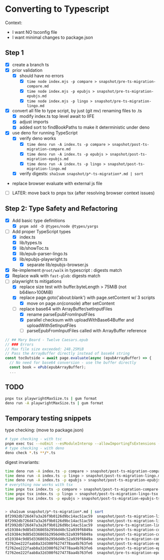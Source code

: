 # Converting to Typescript

Context:

- I want NO tsconfig file
- I want minimal changes to package.json

## Step 1

- [x] create a branch ts
- [x] prior validation
  - [x] should have no errors
    - [x] `time node index.mjs -p compare > snapshot/pre-ts-migration-compare.md`
    - [x] `time node index.mjs -p epubjs > snapshot/pre-ts-migration-epubjs.md`
    - [x] `time node index.mjs -p lingo > snapshot/pre-ts-migration-lingo.md`
- [x] convert all file to type script, by just (git mv) renaming files to .ts
  - [x] modify index.ts top level await to IIFE
  - [x] adjust imports
  - [x] added sort to findBookPaths to make it deterministic under deno
- [x] use deno for running TypeScript
  - [x] verify deno works
    - [x] `time deno run -A index.ts -p compare > snapshot/post-ts-migration-compare.md`
    - [x] `time deno run -A index.ts -p epubjs > snapshot/post-ts-migration-epubjs.md`
    - [x] `time deno run -A index.ts -p lingo > snapshot/post-ts-migration-lingo.md`
  - [x] verify digests: `sha1sum snapshot/p*-ts-migration*.md | sort`
- replace browser evaluate with external js file
- [ ] LATER: move back to pnpx tsx (after resolving browser context issues)

## Step 2: Type Safety and Refactoring

- [x] Add basic type definitions
  - [x] `pnpm add -D @types/node @types/yargs`
- [ ] Add proper TypeScript types
  - [x] index.ts
  - [x] lib/types.ts
  - [x] lib/showToc.ts
  - [x] lib/epub-parser-lingo.ts
  - [x] lib/epubjs-playwright.ts
    - [x] separate lib/epubjs-browser.js
- [x] Re-implement `@root/walk` in typescript : digests match
- [x] Replace walk with `fast-glob`: digests match
- [ ] playwright ts mitigations
  - [x] replace size test with buffer.byteLength > 75MiB (not b64len>100MiB)
  - [x] replace page.goto('about:blank') with page.setContent w/ 3 scripts
    - [x] move on page.on(console) after setContent
  - [ ] replace base64 with ArrayBuffer/setInputFiles
    - [x] rename parseEpubFromInputFiles
    - [x] parallel checksum with uploadWithBase64Buffer and uploadWithSetInputFiles
    - [ ] parseEpubFromInputFiles called with ArrayBuffer reference

```js
// ## Mary Beard - Twelve Caesars.epub
// ### Errors
// Max file size exceeded: 248.25MiB
// Pass the ArrayBuffer directly instead of base64 string
const tocOutside = await page.evaluate(async (epubArrayBuffer) => {
  // No need for base64 conversion - use the buffer directly
  const book = ePub(epubArrayBuffer);
  ...
```

## TODO

```bash
pnpx tsx playwrightMaxSize.ts | gum format
deno run -A playwrightMaxSize.ts | gum format
```

## Temporary testing snippets

type checking: (move to package.json)

```bash
# type checking - with tsc
pnpm exec tsc --noEmit --esModuleInterop --allowImportingTsExtensions --downlevelIteration --target es2015 --moduleResolution node lib/*.ts *.ts
# type checking - with deno
deno check *.ts **/*.ts 
```

digest invariants:

```bash
time deno run -A index.ts -p compare > snapshot/post-ts-migration-compare.md # 697.771s
time deno run -A index.ts -p lingo > snapshot/post-ts-migration-lingo.md # 474.263s
time deno run -A index.ts -p epubjs > snapshot/post-ts-migration-epubjs.md # 200.668s
# everything now works with tsx
time pnpx tsx index.ts -p compare > snapshot/post-ts-migration-compare-tsx.md # 278.498s
time pnpx tsx index.ts -p lingo > snapshot/post-ts-migration-lingo-tsx.md # 107.413s
time pnpx tsx index.ts -p epubjs > snapshot/post-ts-migration-epubjs-tsx.md # 189.700s


> sha1sum snapshot/p*-ts-migration*.md | sort
8f2992db726d47a3a26f9b0126d9bc14ac51ac59  snapshot/post-ts-migration-lingo-tsx.md
8f2992db726d47a3a26f9b0126d9bc14ac51ac59  snapshot/post-ts-migration-lingo.md
8f2992db726d47a3a26f9b0126d9bc14ac51ac59  snapshot/pre-ts-migration-lingo.md
e519384c9d85d336865b2956d40c52a939f6849a  snapshot/post-ts-migration-compare-tsx.md
e519384c9d85d336865b2956d40c52a939f6849a  snapshot/post-ts-migration-compare.md
e519384c9d85d336865b2956d40c52a939f6849a  snapshot/pre-ts-migration-compare.md
f2762ee222faab8a32d300f6274778aa4b763fe6  snapshot/post-ts-migration-epubjs-tsx.md
f2762ee222faab8a32d300f6274778aa4b763fe6  snapshot/post-ts-migration-epubjs.md
f2762ee222faab8a32d300f6274778aa4b763fe6  snapshot/pre-ts-migration-epubjs.mds
```
